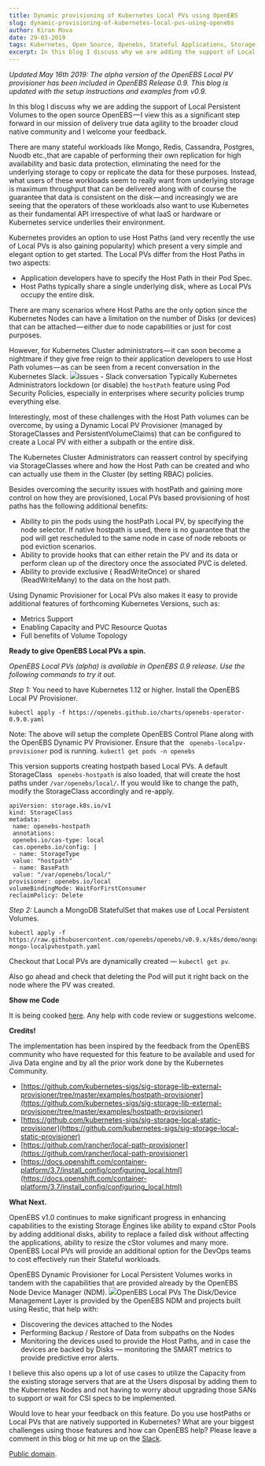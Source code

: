 ```yaml
---
title: Dynamic provisioning of Kubernetes Local PVs using OpenEBS
slug: dynamic-provisioning-of-kubernetes-local-pvs-using-openebs
author: Kiran Mova
date: 29-03-2019
tags: Kubernetes, Open Source, Openebs, Stateful Applications, Storage
excerpt: In this blog I discuss why we are adding the support of Local Persistent Volumes to the open source OpenEBS -  I view this as a significant step forward in our mission of delivery true data agility to the broader cloud native community and I welcome your feedback.
---
```


*Updated May 16th 2019: The alpha version of the OpenEBS Local PV provisioner has been included in OpenEBS Release 0.9. This blog is updated with the setup instructions and examples from v0.9.*

In this blog I discuss why we are adding the support of Local Persistent Volumes to the open source OpenEBS — I view this as a significant step forward in our mission of delivery true data agility to the broader cloud native community and I welcome your feedback.

There are many stateful workloads like Mongo, Redis, Cassandra, Postgres, Nuodb etc.,that are capable of performing their own replication for high availability and basic data protection, eliminating the need for the underlying storage to copy or replicate the data for these purposes. Instead, what users of these workloads seem to really want from underlying storage is maximum throughput that can be delivered along with of course the guarantee that data is consistent on the disk — and increasingly we are seeing that the operators of these workloads also want to use Kubernetes as their fundamental API irrespective of what IaaS or hardware or Kubernetes service underlies their environment.

Kubernetes provides an option to use Host Paths (and very recently the use of Local PVs is also gaining popularity) which present a very simple and elegant option to get started. The Local PVs differ from the Host Paths in two aspects:

- Application developers have to specify the Host Path in their Pod Spec.
- Host Paths typically share a single underlying disk, where as Local PVs occupy the entire disk.

There are many scenarios where Host Paths are the only option since the Kubernetes Nodes can have a limitation on the number of Disks (or devices) that can be attached — either due to node capabilities or just for cost purposes.

However, for Kubernetes Cluster administrators — it can soon become a nightmare if they give free reign to their application developers to use Host Path volumes — as can be seen from a recent conversation in the Kubernetes Slack.
![](/content/images/2020/01/slack-conversation.png)Issues - Slack conversation
Typically Kubernetes Administrators lockdown (or disable) the `hostPath` feature using Pod Security Policies, especially in enterprises where security policies trump everything else.

Interestingly, most of these challenges with the Host Path volumes can be overcome, by using a Dynamic Local PV Provisioner (managed by StorageClasses and PersistentVolumeClaims) that can be configured to create a Local PV with either a subpath or the entire disk.

The Kubernetes Cluster Administrators can reassert control by specifying via StorageClasses where and how the Host Path can be created and who can actually use them in the Cluster (by setting RBAC) policies.

Besides overcoming the security issues with hostPath and gaining more control on how they are provisioned, Local PVs based provisioning of host paths has the following additional benefits:

- Ability to pin the pods using the hostPath Local PV, by specifying the node selector. If native hostpath is used, there is no guarantee that the pod will get rescheduled to the same node in case of node reboots or pod eviction scenarios.
- Ability to provide hooks that can either retain the PV and its data or perform clean up of the directory once the associated PVC is deleted.
- Ability to provide exclusive ( ReadWriteOnce) or shared (ReadWriteMany) to the data on the host path.

Using Dynamic Provisioner for Local PVs also makes it easy to provide additional features of forthcoming Kubernetes Versions, such as:

- Metrics Support
- Enabling Capacity and PVC Resource Quotas
- Full benefits of Volume Topology

**Ready to give OpenEBS Local PVs a spin.**

*OpenEBS Local PVs (alpha) is available in OpenEBS 0.9 release. Use the following commands to try it out.*

*Step 1:* You need to have Kubernetes 1.12 or higher. Install the OpenEBS Local PV Provisioner.

    kubectl apply -f https://openebs.github.io/charts/openebs-operator-0.9.0.yaml

Note: The above will setup the complete OpenEBS Control Plane along with the OpenEBS Dynamic PV Provisioner. Ensure that the ` openebs-localpv-provisioner` pod is running. `kubectl get pods -n openebs`

This version supports creating hostpath based Local PVs. A default StorageClass ` openebs-hostpath` is also loaded, that will create the host paths under `/var/openebs/local/`. If you would like to change the path, modify the StorageClass accordingly and re-apply.

    apiVersion: storage.k8s.io/v1
    kind: StorageClass
    metadata:
     name: openebs-hostpath
     annotations:
     openebs.io/cas-type: local
     cas.openebs.io/config: |
     - name: StorageType
     value: "hostpath"
     - name: BasePath
     value: "/var/openebs/local/"
    provisioner: openebs.io/local
    volumeBindingMode: WaitForFirstConsumer
    reclaimPolicy: Delete

*Step 2:* Launch a MongoDB StatefulSet that makes use of Local Persistent Volumes.

    kubectl apply -f https://raw.githubusercontent.com/openebs/openebs/v0.9.x/k8s/demo/mongodb/demo-mongo-localpvhostpath.yaml

Checkout that Local PVs are dynamically created — `kubectl get pv`.

Also go ahead and check that deleting the Pod will put it right back on the node where the PV was created.

**Show me Code**

It is being cooked [here](https://github.com/openebs/maya/tree/master/cmd/provisioner-localpv). Any help with code review or suggestions welcome.

**Credits!**

The implementation has been inspired by the feedback from the OpenEBS community who have requested for this feature to be available and used for Jiva Data engine and by all the prior work done by the Kubernetes Community.

- [https://github.com/kubernetes-sigs/sig-storage-lib-external-provisioner/tree/master/examples/hostpath-provisioner](https://github.com/kubernetes-sigs/sig-storage-lib-external-provisioner/tree/master/examples/hostpath-provisioner)
- [https://github.com/kubernetes-sigs/sig-storage-local-static-provisioner](https://github.com/kubernetes-sigs/sig-storage-local-static-provisioner)
- [https://github.com/rancher/local-path-provisioner](https://github.com/rancher/local-path-provisioner)
- [https://docs.openshift.com/container-platform/3.7/install_config/configuring_local.html](https://docs.openshift.com/container-platform/3.7/install_config/configuring_local.html)

**What Next.**

OpenEBS v1.0 continues to make significant progress in enhancing capabilities to the existing Storage Engines like ability to expand cStor Pools by adding additional disks, ability to replace a failed disk without affecting the applications, ability to resize the cStor volumes and many more. OpenEBS Local PVs will provide an additional option for the DevOps teams to cost effectively run their Stateful workloads.

OpenEBS Dynamic Provisioner for Local Persistent Volumes works in tandem with the capabilities that are provided already by the OpenEBS Node Device Manager (NDM).
![](/content/images/2020/01/openebs-local-pv.png)OpenEBS Local PVs
The Disk/Device Management Layer is provided by the OpenEBS NDM and projects built using Restic, that help with:

- Discovering the devices attached to the Nodes
- Performing Backup / Restore of Data from subpaths on the Nodes
- Monitoring the devices used to provide the Host Paths, and in case the devices are backed by Disks — monitoring the SMART metrics to provide predictive error alerts.

I believe this also opens up a lot of use cases to utilize the Capacity from the existing storage servers that are at the Users disposal by adding them to the Kubernetes Nodes and not having to worry about upgrading those SANs to support or wait for CSI specs to be implemented.

Would love to hear your feedback on this feature. Do you use hostPaths or Local PVs that are natively supported in Kubernetes? What are your biggest challenges using those features and how can OpenEBS help? Please leave a comment in this blog or hit me up on the [Slack](https://slack.openebs.io/?__hstc=216392137.09f8198be7856f2c54869404c1891309.1580118253605.1580118253605.1580118253605.1&amp;__hssc=216392137.1.1580118253605&amp;__hsfp=3765904294).

[Public domain](https://creativecommons.org/publicdomain/mark/1.0/).
